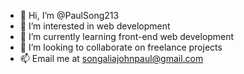 - 👋 Hi, I’m @PaulSong213
- 👀 I’m interested in web development
- 🌱 I’m currently learning front-end web development
- 💞️ I’m looking to collaborate on freelance projects
- 📫 Email me at songaliajohnpaul@gmail.com

<!---
PaulSong213/PaulSong213 is a ✨ special ✨ repository because its `README.md` (this file) appears on your GitHub profile.
You can click the Preview link to take a look at your changes.
--->
